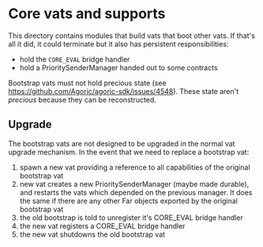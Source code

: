 # Core vats and supports

This directory contains modules that build vats that boot other vats. If that's all it did, it could terminate but it also has persistent responsibilities:
- hold the `CORE_EVAL` bridge handler
- hold a PrioritySenderManager handed out to some contracts

Bootstrap vats must not hold precious state (see https://github.com/Agoric/agoric-sdk/issues/4548). These state aren't _precious_ because they can be reconstructed.

## Upgrade

The bootstrap vats are not designed to be upgraded in the normal vat upgrade mechanism. In the event that we need to replace a bootstrap vat:

1. spawn a new vat providing a reference to all capabilities of the original bootstrap vat
2. new vat creates a new PrioritySenderManager (maybe made durable), and
   restarts the vats which depended on the previous manager. It does the same if
   there are any other Far objects exported by the original bootstrap vat
3. the old bootstrap is told to unregister it's CORE_EVAL bridge handler
3. the new vat registers a CORE_EVAL bridge handler
4. the new vat shutdowns the old bootstrap vat
